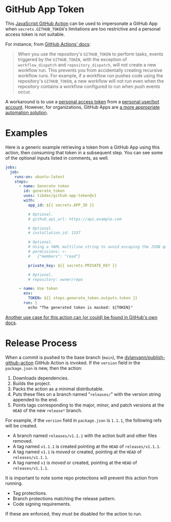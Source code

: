 # GitHub App Token

This [JavaScript GitHub Action](https://help.github.com/en/actions/building-actions/about-actions#javascript-actions) can be used to impersonate a GitHub App when `secrets.GITHUB_TOKEN`'s limitations are too restrictive and a personal access token is not suitable.

For instance, from [GitHub Actions' docs](https://docs.github.com/en/actions/using-workflows/triggering-a-workflow#triggering-a-workflow-from-a-workflow):

> When you use the repository's `GITHUB_TOKEN` to perform tasks, events triggered by the `GITHUB_TOKEN`, with the exception of `workflow_dispatch` and `repository_dispatch`, will not create a new workflow run.
> This prevents you from accidentally creating recursive workflow runs.
> For example, if a workflow run pushes code using the repository's `GITHUB_TOKEN`, a new workflow will not run even when the repository contains a workflow configured to run when push events occur.

A workaround is to use a [personal access token](https://help.github.com/en/github/authenticating-to-github/creating-a-personal-access-token-for-the-command-line) from a [personal user/bot account](https://help.github.com/en/github/getting-started-with-github/types-of-github-accounts#personal-user-accounts).
However, for organizations, GitHub Apps are [a more appropriate automation solution](https://developer.github.com/apps/differences-between-apps/#machine-vs-bot-accounts).

# Examples
Here is a generic example retrieving a token from a GitHub App using this action, then consuming that token in a subsequent step. You can see some of the optional inputs listed in comments, as well.
```yml
jobs:
  job:
    runs-on: ubuntu-latest
    steps:
      - name: Generate token
        id: generate_token
        uses: tibdex/github-app-token@v1
        with:
          app_id: ${{ secrets.APP_ID }}

          # Optional.
          # github_api_url: https://api.example.com

          # Optional.
          # installation_id: 1337

          # Optional.
          # Using a YAML multiline string to avoid escaping the JSON quotes.
          # permissions: >-
          #   {"members": "read"}

          private_key: ${{ secrets.PRIVATE_KEY }}

          # Optional.
          # repository: owner/repo

      - name: Use token
        env:
          TOKEN: ${{ steps.generate_token.outputs.token }}
        run: |
          echo "The generated token is masked: ${TOKEN}"
```

[Another use case for this action can (or could) be found in GitHub's own docs](https://web.archive.org/web/20230115194214/https://docs.github.com/en/issues/planning-and-tracking-with-projects/automating-your-project/automating-projects-using-actions#example-workflow-authenticating-with-a-github-app).

# Release Process
When a commit is pushed to the base branch (`main`), the [dylanvann/publish-github-action](https://github.com/DylanVann/publish-github-action) GitHub Action is invoked. If the `version` field in the `package.json` is new, then the action:
1. Downloads dependencies.
1. Builds the project.
1. Packs the action as a minimal distributable.
1. Puts these files on a branch named "`releases/`" with the version string appended to the end.
1. Points tags corresponding to the major, minor, and patch versions at the `HEAD` of the new `release*` branch.

For example, if the `version` field in `package.json` is `1.1.1`, the following refs will be created.
- A branch named `releases/v1.1.1` with the action built and other files removed.
- A tag named `v1.1.1` is created pointing at the `HEAD` of `releases/v1.1.1`.
- A tag named `v1.1` is _moved_ or created, pointing at the `HEAD` of `releases/v1.1.1`.
- A tag named `v1` is _moved_ or created, pointing at the `HEAD` of `releases/v1.1.1`.

It is important to note some repo protections will prevent this action from running.
- Tag protections.
- Branch protections matching the release pattern.
- Code signing requirements.

If these are enforced, they must be disabled for the action to run.
